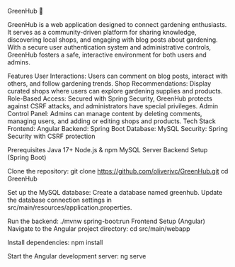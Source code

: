 GreenHub 🌿

GreenHub is a web application designed to connect gardening enthusiasts. It serves as a community-driven platform for sharing knowledge, discovering local shops, and engaging with blog posts about gardening. With a secure user authentication system and administrative controls, GreenHub fosters a safe, interactive environment for both users and admins.

Features
User Interactions: Users can comment on blog posts, interact with others, and follow gardening trends.
Shop Recommendations: Display curated shops where users can explore gardening supplies and products.
Role-Based Access: Secured with Spring Security, GreenHub protects against CSRF attacks, and administrators have special privileges.
Admin Control Panel: Admins can manage content by deleting comments, managing users, and adding or editing shops and products.
Tech Stack
Frontend: Angular
Backend: Spring Boot
Database: MySQL
Security: Spring Security with CSRF protection


Prerequisites
Java 17+
Node.js & npm
MySQL Server
Backend Setup (Spring Boot)

Clone the repository:
git clone https://github.com/oliverjvc/GreenHub.git
cd GreenHub

Set up the MySQL database:
Create a database named greenhub.
Update the database connection settings in src/main/resources/application.properties.

Run the backend:
./mvnw spring-boot:run
Frontend Setup (Angular)
Navigate to the Angular project directory:
cd src/main/webapp

Install dependencies:
npm install

Start the Angular development server:
ng serve
